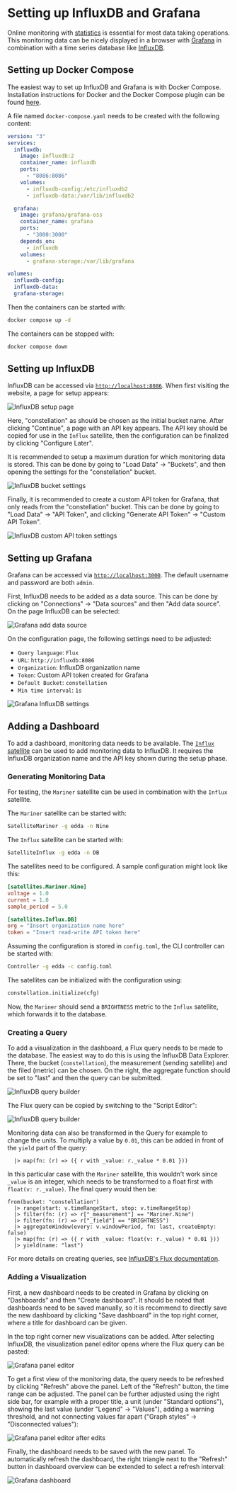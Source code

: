 # Setting up InfluxDB and Grafana

Online monitoring with [statistics](../concepts/statistics.md) is essential for most data taking operations.
This monitoring data can be nicely displayed in a browser with [Grafana](https://grafana.com/oss/grafana/) in combination
with a time series database like [InfluxDB](https://www.influxdata.com/).

## Setting up Docker Compose

The easiest way to set up InfluxDB and Grafana is with Docker Compose. Installation instructions for Docker and the
Docker Compose plugin can be found [here](https://docs.docker.com/engine/install/).

A file named `docker-compose.yaml` needs to be created with the following content:

```yaml
version: "3"
services:
  influxdb:
    image: influxdb:2
    container_name: influxdb
    ports:
      - "8086:8086"
    volumes:
      - influxdb-config:/etc/influxdb2
      - influxdb-data:/var/lib/influxdb2

  grafana:
    image: grafana/grafana-oss
    container_name: grafana
    ports:
      - "3000:3000"
    depends_on:
      - influxdb
    volumes:
      - grafana-storage:/var/lib/grafana

volumes:
  influxdb-config:
  influxdb-data:
  grafana-storage:
```

Then the containers can be started with:

```sh
docker compose up -d
```

The containers can be stopped with:

```sh
docker compose down
```

## Setting up InfluxDB

InfluxDB can be accessed via [`http://localhost:8086`](http://localhost:8086).
When first visiting the website, a page for setup appears:

![InfluxDB setup page](influxdb_setup.png)

Here, "constellation" as should be chosen as the initial bucket name.
After clicking "Continue", a page with an API key appears. The API key should be copied for use in the `Influx` satellite,
then the configuration can be finalized by clicking "Configure Later".

It is recommended to setup a maximum duration for which monitoring data is stored.
This can be done by going to "Load Data" → "Buckets", and then opening the settings for the "constellation" bucket.

![InfluxDB bucket settings](influxdb_bucket.png)

Finally, it is recommended to create a custom API token for Grafana, that only reads from the "constellation" bucket.
This can be done by going to "Load Data" → "API Token", and clicking "Generate API Token" → "Custom API Token".

![InfluxDB custom API token settings](influxdb_api_key.png)

## Setting up Grafana

Grafana can be accessed via [`http://localhost:3000`](http://localhost:3000).
The default username and password are both `admin`.

First, InfluxDB needs to be added as a data source. This can be done by clicking on "Connections" → "Data sources" and then
"Add data source". On the page InfluxDB can be selected:

![Grafana add data source](grafana_add_influxdb.png)

On the configuration page, the following settings need to be adjusted:

- `Query language`: `Flux`
- `URL`: `http://influxdb:8086`
- `Organization`: InfluxDB organization name
- `Token`: Custom API token created for Grafana
- `Default Bucket`: `constellation`
- `Min time interval`: `1s`

![Grafana InfluxDB settings](grafana_setup_influxdb.png)

## Adding a Dashboard

To add a dashboard, monitoring data needs to be available. The [`Influx` satellite](../../satellites/Influx) can be used to
add monitoring data to InfluxDB. It requires the InfluxDB organization name and the API key shown during the setup phase.

### Generating Monitoring Data

For testing, the `Mariner` satellite can be used in combination with the `Influx` satellite.

The `Mariner` satellite can be started with:

```sh
SatelliteMariner -g edda -n Nine
```

The `Influx` satellite can be started with:

```sh
SatelliteInflux -g edda -n DB
```

The satellites need to be configured. A sample configuration might look like this:

```toml
[satellites.Mariner.Nine]
voltage = 1.0
current = 1.0
sample_period = 5.0

[satellites.Influx.DB]
org = "Insert organization name here"
token = "Insert read-write API token here"
```

Assuming the configuration is stored in `config.toml`, the CLI controller can be started with:

```sh
Controller -g edda -c config.toml
```

The satellites can be initialized with the configuration using:

```python
constellation.initialize(cfg)
```

Now, the `Mariner` should send a `BRIGHTNESS` metric to the `Influx` satellite, which forwards it to the database.

### Creating a Query

To add a visualization in the dashboard, a Flux query needs to be made to the database. The easiest way to do this is using
the InfluxDB Data Explorer. There, the bucket (`constellation`), the measurement (sending satellite) and the filed (metric)
can be chosen. On the right, the aggregate function should be set to "last" and then the query can be submitted.

![InfluxDB query builder](influxdb_query_builder.png)

The Flux query can be copied by switching to the "Script Editor":

![InfluxDB query builder](influxdb_query_script.png)

Monitoring data can also be transformed in the Query for example to change the units.
To multiply a value by `0.01`, this can be added in front of the `yield` part of the query:

```text
  |> map(fn: (r) => ({ r with _value: r._value * 0.01 }))
```

In this particular case with the `Mariner` satellite, this wouldn't work since `_value` is an integer, which needs to be
transformed to a float first with `float(v: r._value)`. The final query would then be:

```text
from(bucket: "constellation")
  |> range(start: v.timeRangeStart, stop: v.timeRangeStop)
  |> filter(fn: (r) => r["_measurement"] == "Mariner.Nine")
  |> filter(fn: (r) => r["_field"] == "BRIGHTNESS")
  |> aggregateWindow(every: v.windowPeriod, fn: last, createEmpty: false)
  |> map(fn: (r) => ({ r with _value: float(v: r._value) * 0.01 }))
  |> yield(name: "last")
```

For more details on creating queries, see [InfluxDB's Flux documentation](https://docs.influxdata.com/influxdb/v2/query-data/flux/).

### Adding a Visualization

First, a new dashboard needs to be created in Grafana by clicking on "Dashboards" and then "Create dashboard".
It should be noted that dashboards need to be saved manually, so it is recommend to directly save the new dashboard by
clicking "Save dashboard" in the top right corner, where a title for dashboard can be given.

In the top right corner new visualizations can be added. After selecting InfluxDB, the visualization panel editor opens
where the Flux query can be pasted:

![Grafana panel editor](grafana_panel_editor.png)

To get a first view of the monitoring data, the query needs to be refreshed by clicking "Refresh" above the panel.
Left of the "Refresh" button, the time range can be adjusted. The panel can be further adjusted using the right side bar,
for example with a proper title, a unit (under "Standard options"), showing the last value (under "Legend" → "Values"),
adding a warning threshold, and not connecting values far apart ("Graph styles" → "Disconnected values"):

![Grafana panel editor after edits](grafana_panel_editor_final.png)

Finally, the dashboard needs to be saved with the new panel. To automatically refresh the dashboard, the right triangle next
to the "Refresh" button in dashboard overview can be extended to select a refresh interval:

![Grafana dashboard](grafana_dashboard.png)
